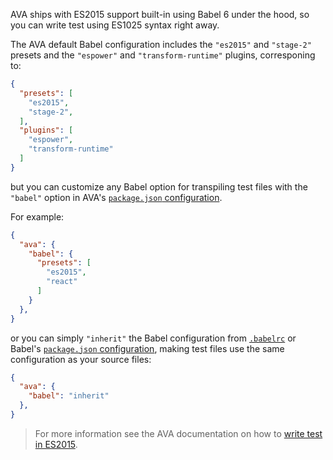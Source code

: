 AVA ships with ES2015 support built-in using Babel 6 under the hood, so
you can write test using ES1025 syntax right away.

The AVA default Babel configuration includes the `"es2015"` and `"stage-2"`
presets and the `"espower"` and `"transform-runtime"` plugins, corresponing to:

```json
{
  "presets": [
    "es2015",
    "stage-2",
  ],
  "plugins": [
    "espower",
    "transform-runtime"
  ]
}
```
but you can customize any Babel option for transpiling test files with the
`"babel"` option in AVA's
[`package.json` configuration](https://github.com/sindresorhus/ava#configuration).

For example:

```json
{
  "ava": {
    "babel": {
      "presets": [
        "es2015",
        "react"
      ]
    }
  },
}
```
or you can simply `"inherit"` the Babel configuration from
[`.babelrc`](/docs/usage/babelrc/) or Babel's
[`package.json` configuration](/docs/usage/babelrc/), making test files
use the same configuration as your source files:

```json
{
  "ava": {
    "babel": "inherit"
  },
}
```

<blockquote class="babel-callout babel-callout-info">
  <p>
    For more information see the AVA documentation on how to
    <a href="https://github.com/sindresorhus/ava#es2015-support">write
    test in ES2015</a>.
  </p>
</blockquote>
